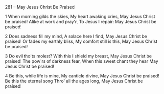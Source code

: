 281 – May Jesus Christ Be Praised


1
When morning gilds the skies,
My heart awaking cries,
May Jesus Christ be praised!
Alike at work and pray'r,
To Jesus I repair:
May Jesus Christ be praised!

2
Does sadness fill my mind,
A solace here I find,
May Jesus Christ be praised!
Or fades my earthly bliss,
My comfort still is this,
May Jesus Christ be praised!

3
Do evil tho'ts molest?
With this I shield my breast,
May Jesus Christ be praised!
The pow'rs of darkness fear,
When this sweet chant they hear
May Jesus Christ be praised!

4
Be this, while life is mine,
My canticle divine,
May Jesus Christ be praised!
Be this the eternal song
Thro' all the ages long,
May Jesus Christ be praised!
